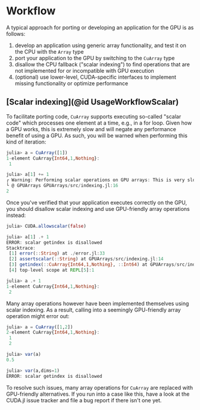 # Workflow

A typical approach for porting or developing an application for the GPU is as follows:

1. develop an application using generic array functionality, and test it on the CPU with the
   `Array` type
2. port your application to the GPU by switching to the `CuArray` type
3. disallow the CPU fallback ("scalar indexing") to find operations that are not implemented
   for or incompatible with GPU execution
4. (optional) use lower-level, CUDA-specific interfaces to implement missing functionality
   or optimize performance


## [Scalar indexing](@id UsageWorkflowScalar)

To facilitate porting code, `CuArray` supports executing so-called "scalar code" which
processes one element at a time, e.g., in a for loop. Given how a GPU works, this is
extremely slow and will negate any performance benefit of using a GPU. As such, you will be
warned when performing this kind of iteration:

```julia
julia> a = CuArray([1])
1-element CuArray{Int64,1,Nothing}:
 1

julia> a[1] += 1
┌ Warning: Performing scalar operations on GPU arrays: This is very slow, consider disallowing these operations with `allowscalar(false)`
└ @ GPUArrays GPUArrays/src/indexing.jl:16
2
```

Once you've verified that your application executes correctly on the GPU, you should
disallow scalar indexing and use GPU-friendly array operations instead:

```julia
julia> CUDA.allowscalar(false)

julia> a[1] .+ 1
ERROR: scalar getindex is disallowed
Stacktrace:
 [1] error(::String) at ./error.jl:33
 [2] assertscalar(::String) at GPUArrays/src/indexing.jl:14
 [3] getindex(::CuArray{Int64,1,Nothing}, ::Int64) at GPUArrays/src/indexing.jl:54
 [4] top-level scope at REPL[5]:1

julia> a .+ 1
1-element CuArray{Int64,1,Nothing}:
 2
```

Many array operations however have been implemented themselves using scalar indexing. As a
result, calling into a seemingly GPU-friendly array operation might error out:

```julia
julia> a = CuArray([1,2])
2-element CuArray{Int64,1,Nothing}:
 1
 2

julia> var(a)
0.5

julia> var(a,dims=1)
ERROR: scalar getindex is disallowed
```

To resolve such issues, many array operations for `CuArray` are replaced with GPU-friendly
alternatives. If you run into a case like this, have a look at the CUDA.jl issue tracker and
file a bug report if there isn't one yet.
